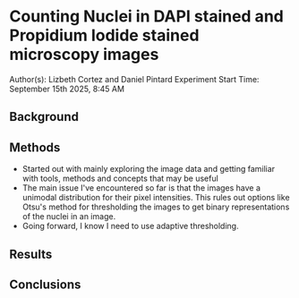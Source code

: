 # Counting Nuclei in DAPI stained and Propidium Iodide stained microscopy images

Author(s): Lizbeth Cortez and Daniel Pintard
Experiment Start Time: September 15th 2025, 8:45 AM

## Background

## Methods

- Started out with mainly exploring the image data and getting familiar with tools, methods and concepts that may be useful
- The main issue I've encountered so far is that the images have a unimodal distribution for their pixel intensities. This rules out options like Otsu's method for thresholding the images to get binary representations of the nuclei in an image. 
- Going forward, I know I need to use adaptive thresholding.

## Results

## Conclusions